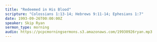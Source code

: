 ```yaml
---
title: "Redeemed in His Blood"
scripture: "Colossians 1:13-14; Hebrews 9:11-14; Ephesians 1:7"
date: 1993-09-26T00:00:00Z
speaker: Skip Ryan
sermon_type: morning
audio: https://pcpcmorningsermons.s3.amazonaws.com/19930926ryan.mp3 
---
```



